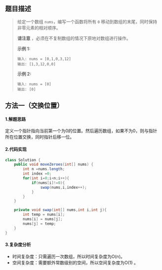 ## 题目描述 
>  给定一个数组 `nums`，编写一个函数将所有 `0` 移动到数组的末尾，同时保持非零元素的相对顺序。
>
>  **请注意** ，必须在不复制数组的情况下原地对数组进行操作。
>
>   
>
>  **示例 1:**
>
>  ```
>  输入: nums = [0,1,0,3,12]
>  输出: [1,3,12,0,0]
>  ```
>
>  **示例 2:**
>
>  ```
>  输入: nums = [0]
>  输出: [0]
>  ```


## 方法一（交换位置）
#### 1.解题思路
定义一个指针指向当前第一个为0的位置。然后遍历数组，如果不为0，则与指针所在位置交换，同时指针后移一位。

#### 2.代码实现
```java
class Solution {
    public void moveZeroes(int[] nums) {
        int n =nums.length;
        int index =0;
        for(int i=0;i<n;i++){
            if(nums[i]!=0){
                swap(nums,i,index++);
            }
        }
    }

    private void swap(int[] nums,int i,int j){
        int temp = nums[i];
        nums[i] = nums[j];
        nums[j] = temp;
    }
}
```
#### 3.复杂度分析

- 时间复杂度：只需遍历一次数组，所以时间复杂度为O(n)。
- 空间复杂度：需要额外常数级别的空间，所以空间复杂度为O(1) 。

